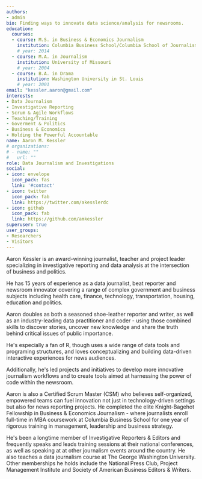 ```yaml
---
authors:
- admin
bio: Finding ways to innovate data science/analysis for newsrooms.
education:
  courses:
  - course: M.S. in Business & Economics Journalism
    institution: Columbia Business School/Columbia School of Journalism
    # year: 2014
  - course: M.A. in Journalism
    institution: University of Missouri
    # year: 2004
  - course: B.A. in Drama
    institution: Washington University in St. Louis
    # year: 2001
email: "kessler.aaron@gmail.com"
interests:
- Data Journalism
- Investigative Reporting
- Scrum & Agile Workflows
- Teaching/Training
- Goverment & Politics
- Business & Economics
- Holding the Powerful Accountable
name: Aaron M. Kessler
# organizations:
# - name: ""
#   url: ""
role: Data Journalism and Investigations
social:
- icon: envelope
  icon_pack: fas
  link: '#contact'
- icon: twitter
  icon_pack: fab
  link: https://twitter.com/akesslerdc
- icon: github
  icon_pack: fab
  link: https://github.com/amkessler
superuser: true
user_groups:
- Researchers
- Visitors
---
```


Aaron Kessler is an award-winning journalist, teacher and project leader specializing in investigative reporting and data analysis at the intersection of business and politics. 

He has 15 years of experience as a data journalist, beat reporter and newsroom innovator covering a range of complex government and business subjects including health care, finance, technology, transportation, housing, education and politics.

Aaron doubles as both a seasoned shoe-leather reporter and writer, as well as an industry-leading data practitioner and coder - using those combined skills to discover stories, uncover new knowledge and share the truth behind critical issues of public importance.

He's especially a fan of R, though uses a wide range of data tools and programing structures, and loves conceptualizing and building data-driven interactive experiences for news audiences.

Additionally, he's led projects and initiatives to develop more innovative journalism workflows and to create tools aimed at harnessing the power of code within the newsroom. 

Aaron is also a Certified Scrum Master (CSM) who believes self-organized, empowered teams can fuel innovation not just in technology-driven settings but also for news reporting projects. He completed the elite Knight-Bagehot Fellowship in Business & Economics Journalism - where journalists enroll full-time in MBA coursework at Columbia Business School for one year of rigorous training in management, leadership and business strategy.

He's been a longtime member of Investigative Reporters & Editors and frequently speaks and leads training sessions at their national conferences, as well as speaking at at other journalism events around the country. He also teaches a data journalism course at The George Washington University. Other memberships he holds include the National Press Club, Project Management Institute and Society of American Business Editors & Writers.

